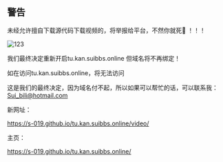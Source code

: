 ## 警告
未经允许擅自下载源代码下载视频的，将举报给平台，不然你就死🐴
！！！

![123](https://ftp.bmp.ovh/imgs/2021/07/20c40b4a12719cb6.jpg)


我们最终决定重新开启tu.kan.suibbs.online
但域名将不再绑定！



如在访问tu.kan.suibbs.online，将无法访问



这是我们的最终决定，因为域名付不起，所以如果可以帮忙的话，可以联系我：Sui_bili@hotmail.com



新网址：

https://s-019.github.io/tu.kan.suibbs.online/video/

主页：

https://s-019.github.io/tu.kan.suibbs.online/
